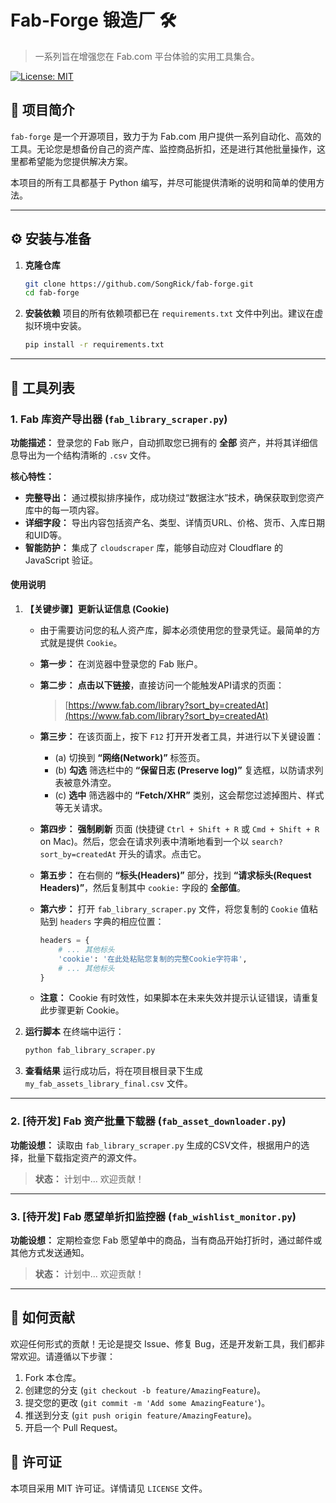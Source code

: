 # Fab-Forge 锻造厂 🛠️

> 一系列旨在增强您在 Fab.com 平台体验的实用工具集合。

[![License: MIT](https://img.shields.io/badge/License-MIT-yellow.svg)](https://opensource.org/licenses/MIT)

## 📖 项目简介

`fab-forge` 是一个开源项目，致力于为 Fab.com 用户提供一系列自动化、高效的工具。无论您是想备份自己的资产库、监控商品折扣，还是进行其他批量操作，这里都希望能为您提供解决方案。

本项目的所有工具都基于 Python 编写，并尽可能提供清晰的说明和简单的使用方法。

---

## ⚙️ 安装与准备

1. **克隆仓库**
   ```bash
   git clone https://github.com/SongRick/fab-forge.git
   cd fab-forge
   ```

2. **安装依赖**
   项目的所有依赖项都已在 `requirements.txt` 文件中列出。建议在虚拟环境中安装。
   ```bash
   pip install -r requirements.txt
   ```

---

## 🧰 工具列表

### 1. Fab 库资产导出器 (`fab_library_scraper.py`)

**功能描述：** 登录您的 Fab 账户，自动抓取您已拥有的 **全部** 资产，并将其详细信息导出为一个结构清晰的 `.csv` 文件。

**核心特性：**
- **完整导出：** 通过模拟排序操作，成功绕过“数据注水”技术，确保获取到您资产库中的每一项内容。
- **详细字段：** 导出内容包括资产名、类型、详情页URL、价格、货币、入库日期和UID等。
- **智能防护：** 集成了 `cloudscraper` 库，能够自动应对 Cloudflare 的 JavaScript 验证。

#### 使用说明

1. **【关键步骤】更新认证信息 (Cookie)**
   - 由于需要访问您的私人资产库，脚本必须使用您的登录凭证。最简单的方式就是提供 `Cookie`。
   - **第一步：** 在浏览器中登录您的 Fab 账户。
   - **第二步：** **点击以下链接**，直接访问一个能触发API请求的页面：
     > [https://www.fab.com/library?sort_by=createdAt](https://www.fab.com/library?sort_by=createdAt)
   - **第三步：** 在该页面上，按下 `F12` 打开开发者工具，并进行以下关键设置：
     - (a) 切换到 **“网络(Network)”** 标签页。
     - (b) **勾选** 筛选栏中的 **“保留日志 (Preserve log)”** 复选框，以防请求列表被意外清空。
     - (c) **选中** 筛选器中的 **“Fetch/XHR”** 类别，这会帮您过滤掉图片、样式等无关请求。

   - **第四步：** **强制刷新** 页面 (快捷键 `Ctrl + Shift + R` 或 `Cmd + Shift + R` on Mac)。然后，您会在请求列表中清晰地看到一个以 `search?sort_by=createdAt` 开头的请求。点击它。

   - **第五步：** 在右侧的 **“标头(Headers)”** 部分，找到 **“请求标头(Request Headers)”**，然后复制其中 `cookie:` 字段的 **全部值**。
   - **第六步：** 打开 `fab_library_scraper.py` 文件，将您复制的 `Cookie` 值粘贴到 `headers` 字典的相应位置：
     ```python
     headers = {
         # ... 其他标头
         'cookie': '在此处粘贴您复制的完整Cookie字符串',
         # ... 其他标头
     }
     ```
   - **注意：** Cookie 有时效性，如果脚本在未来失效并提示认证错误，请重复此步骤更新 Cookie。

2. **运行脚本**
   在终端中运行：
   ```bash
   python fab_library_scraper.py
   ```

3. **查看结果**
   运行成功后，将在项目根目录下生成 `my_fab_assets_library_final.csv` 文件。

---

### 2. [待开发] Fab 资产批量下载器 (`fab_asset_downloader.py`)

**功能设想：** 读取由 `fab_library_scraper.py` 生成的CSV文件，根据用户的选择，批量下载指定资产的源文件。

> **状态：** 计划中... 欢迎贡献！

---

### 3. [待开发] Fab 愿望单折扣监控器 (`fab_wishlist_monitor.py`)

**功能设想：** 定期检查您 Fab 愿望单中的商品，当有商品开始打折时，通过邮件或其他方式发送通知。

> **状态：** 计划中... 欢迎贡献！

---

## 🤝 如何贡献

欢迎任何形式的贡献！无论是提交 Issue、修复 Bug，还是开发新工具，我们都非常欢迎。请遵循以下步骤：

1. Fork 本仓库。
2. 创建您的分支 (`git checkout -b feature/AmazingFeature`)。
3. 提交您的更改 (`git commit -m 'Add some AmazingFeature'`)。
4. 推送到分支 (`git push origin feature/AmazingFeature`)。
5. 开启一个 Pull Request。

## 📄 许可证

本项目采用 MIT 许可证。详情请见 `LICENSE` 文件。